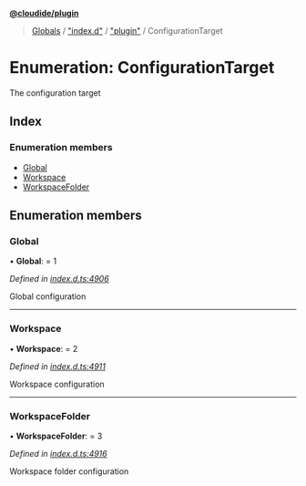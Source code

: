 **[@cloudide/plugin](../README.md)**

> [Globals](../README.md) / ["index.d"](../modules/_index_d_.md) / ["plugin"](../modules/_index_d_._plugin_.md) / ConfigurationTarget

# Enumeration: ConfigurationTarget

The configuration target

## Index

### Enumeration members

* [Global](_index_d_._plugin_.configurationtarget.md#global)
* [Workspace](_index_d_._plugin_.configurationtarget.md#workspace)
* [WorkspaceFolder](_index_d_._plugin_.configurationtarget.md#workspacefolder)

## Enumeration members

### Global

•  **Global**:  = 1

*Defined in [index.d.ts:4906](https://github.com/shuyaqian/cloudide-plugin-api/blob/57a3a2a/index.d.ts#L4906)*

Global configuration

___

### Workspace

•  **Workspace**:  = 2

*Defined in [index.d.ts:4911](https://github.com/shuyaqian/cloudide-plugin-api/blob/57a3a2a/index.d.ts#L4911)*

Workspace configuration

___

### WorkspaceFolder

•  **WorkspaceFolder**:  = 3

*Defined in [index.d.ts:4916](https://github.com/shuyaqian/cloudide-plugin-api/blob/57a3a2a/index.d.ts#L4916)*

Workspace folder configuration
